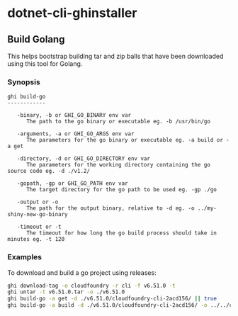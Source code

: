 # dotnet-cli-ghinstaller

## Build Golang

This helps bootstrap building tar and zip balls that have been downloaded using this tool for Golang. 

### Synopsis

```
ghi build-go
------------

   -binary, -b or GHI_GO_BINARY env var
      The path to the go binary or executable eg. -b /usr/bin/go

   -arguments, -a or GHI_GO_ARGS env var
      The parameters for the go binary or executable eg. -a build or -a get

   -directory, -d or GHI_GO_DIRECTORY env var
      The parameters for the working directory containing the go source code eg. -d ./v1.2/

   -gopath, -gp or GHI_GO_PATH env var
      The target directory for the go path to be used eg. -gp ./go

   -output or -o
      The path for the output binary, relative to -d eg. -o ../my-shiny-new-go-binary

   -timeout or -t
      The timeout for how long the go build process should take in minutes eg. -t 120

``` 

### Examples

To download and build a go project using releases:

```bash
ghi download-tag -o cloudfoundry -r cli -f v6.51.0 -t
ghi untar -t v6.51.0.tar -o ./v6.51.0
ghi build-go -a get -d ./v6.51.0/cloudfoundry-cli-2acd156/ || true
ghi build-go -a build -d ./v6.51.0/cloudfoundry-cli-2acd156/ -o ../../cli
```
